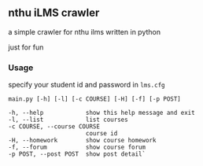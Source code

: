 ## nthu iLMS crawler

a simple crawler for nthu ilms written in python

just for fun

### Usage

specify your student id and password in `lms.cfg`

	main.py [-h] [-l] [-c COURSE] [-H] [-f] [-p POST]

	-h, --help            show this help message and exit
	-l, --list            list courses
	-c COURSE, --course COURSE
	                      course id
	-H, --homework        show course homework
	-f, --forum           show course forum
	-p POST, --post POST  show post detail`

